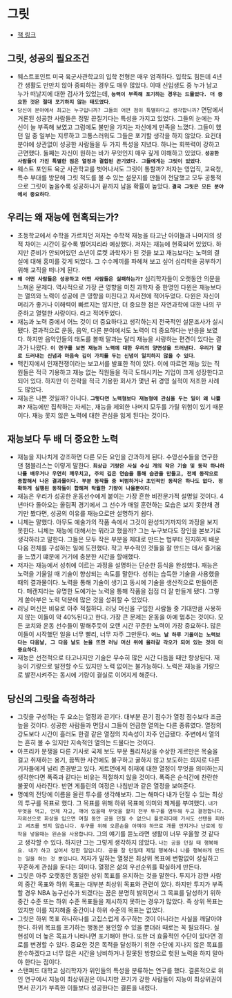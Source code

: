 # 그릿

- [책 링크](https://www.yes24.com/product/goods/32616060)

## 그릿, 성공의 필요조건

- 웨스트포인트 미국 육군사관학교의 입학 전형은 매우 엄격하다. 입학도 힘든데 4년간 생활도 만만치 않아 중퇴하는 경우도 매우 많았다. 이때 신입생도 중 누가 남고 누가 떠날지에 대한 검사가 있었는데, **`능력이 부족해 포기하는 경우는 드물었다. 더 중요한 것은 절대 포기하지 않는 태도였다`**.
- `당신이 분야에서 최고는 누구입니까? 그들의 어떤 점이 특별하다고 생각합니까?` 면담에서 거론된 성공한 사람들은 정말 끈질기다는 특성을 가지고 있었다. 그들의 눈에는 자신이 늘 부족해 보였고 그럼에도 불만을 가지는 자신에게 만족을 느꼈다. 그들이 했던 일 중 일부는 지루하고 고통스러워도 그들은 포기할 생각을 하지 않았다. 요컨대 분야에 상관없이 성공한 사람들을 두 가지 특성을 지녔다. 하나는 회복력이 강하고 근면했다. 둘째는 자신이 원하는 바가 무엇인지 매우 깊게 이해하고 있었다. **`성공한 사람들이 가진 특별한 점은 열정과 결합된 끈기였다. 그들에게는 그릿이 있었다`**.
- 웨스트 포인트 육군 사관학교를 벗어나서도 그릿이 통할까? 저자는 영업직, 교육청, 특수 부대를 방문해 그릿 척도를 볼 수 있는 설문지를 만들어 전달했고 모두 공통적으로 그릿이 높을수록 성공하나거 끝까지 남을 확률이 높았다. **`결국 그릿은 모든 분야에서 중요하다`**.

## 우리는 왜 재능에 현혹되는가?

- 초등학교에서 수학을 가르치던 저자는 수학적 재능을 타고난 아이들과 나머지의 성적 차이는 시간이 갈수록 벌어지리라 예상했다. 저자는 재능에 현혹되어 있었다. 하지만 준비가 안되어있던 소년이 로켓 과학자가 된 것을 보고 재능보다는 노력의 결실에 대해 흥미를 갖게 되었다. 그 수수께끼를 파헤쳐 보고 싶어 심리학을 공부하기 위해 교직을 떠나게 된다.
- **`왜 어떤 사람들은 성공하고 어떤 사람들은 실패하는가?`** 심리학자들이 오랫동안 의문을 느껴온 문제다. 역사적으로 가장 큰 영향을 미친 과학자 중 한명인 다윈은 재능보다는 열의와 노력이 성공에 큰 영향을 미친다고 자서전에 적어두었다. 다윈은 자신이 머리가 좋거나 이해력이 빠르지는 않지만, 더 중요한 점은 자연과학에 대한 나의 꾸준하고 열렬한 사랑이다. 라고 적어두었다.
- 재능과 노력 중에서 어느 것이 더 중요하다고 생각하는지 전국적인 설문조사가 실시됐다. 결과적으로 운동, 음악, 다른 분야에서도 노력이 더 중요하다는 반응을 보였다. 하지만 음악인들의 태도를 볼때 말과는 달리 재능을 사랑하는 편견이 있다는 결과가 나왔다. **`이 연구를 보면 재능과 노력에 대한 우리의 양면성을 드러낸다. 우리가 말로 드러내는 신념과 마음속 깊이 가치를 두는 신념이 일치하지 않을 수 있다`**.
- 맥킨지에서 인재전쟁이라는 보고서를 발표한 적이 있다. 이에 따르면 재능 있는 직원들은 적극 기용하고 재능 없는 직원들을 적극 도태시키는 기업이 크게 성장한다고 되어 있다. 하지만 이 전략을 적극 기용한 회사가 몇년 뒤 경영 실적이 저조한 사례도 많았다.
- 재능은 나쁜 것일까? 아니다. **`그렇다면 노력형보다 재능형에 관심을 두는 일이 왜 나쁠까?`** 재능에만 집착하는 자세는, 재능을 제외한 나머지 모두를 가릴 위험이 있기 때문이다. 재능 못지 않은 노력에 대한 관심을 잃게 된다는 것이다.

## 재능보다 두 배 더 중요한 노력

- 재능을 지나치게 강조하면 다른 모든 요인을 간과하게 된다. 수영선수들을 연구한 댄 챔블리스는 이렇게 말한다. **`최상급 기량은 사실 수십 개의 작은 기술 및 동작 하나하나를 배우거나 우연히 깨우치고, 주의 깊은 연습을 통해 습관을 만들고, 전체 동작으로 종합해서 나온 결과물이다. 부분 동작들 중 비범하거나 초인적인 동작은 하나도 없다. 정확하게 실행된 동작들이 합해져 탁월한 기량이 나올뿐이다`**.
- 재능은 우리가 성공한 운동선수에게 붙이는 가장 흔한 비전문가적 설명일 것이다. 4년마다 돌아오는 올림픽 경기에서 그 선수가 매일 훈련하는 모습은 보지 못한채 경기만 봤다면, 성공의 이유를 재능으로만 설명하기 쉽다.
- 니체는 말했다. 아무도 예술가의 작품 속에서 그것이 완성되기까지의 과정을 보지 못한다. 니체는 재능에 대해서는 뭐라고 했을까? 그는 누구보다도 장인을 본보기로 생각하라고 말한다. 그들은 모두 작은 부분을 제대로 만드는 법부터 진지하게 배운 다음 전체를 구성하는 일에 도전했다. 작고 부수적인 것들을 잘 만드는 데서 즐거움을 느꼈기 떄문에 거기에 충분한 시간을 할애했다.
- 저자는 재능에서 성취에 이르는 과정을 설명하는 단순한 등식을 완성했다. 재능은 노력을 기울일 때 기술이 향상되는 속도를 말한다. 성취는 습득한 기술을 사용했을 때의 결과물이다. 노력을 통해 기술이 생기고 동시에 기술을 생산적으로 만들어준다. 매캔지라는 유명한 도예가는 노력을 통해 작품을 점점 더 잘 만들게 됐다. 그렇게 쏟아부은 노력 덕분에 많은 것을 성취할 수 있었다.
- 러닝 머신은 비유로 아주 적절하다. 러닝 머신을 구입한 사람들 중 기대만큼 사용하지 않는 이들이 약 40%된다고 한다. 가장 큰 문제는 운동을 아예 멈추는 것이다. 모든 코치와 운동 선수들이 말해주듯이 오랜 시간 꾸준한 노력이 가장 중요하다. 많은 이들이 시작했던 일을 너무 빨리, 너무 자주 그만둔다. **`어느 날 하루 기울이는 노력보다는 다음날, 그 다음 날도 눈을 뜨면 러닝 머신 위에 올라갈 각오가 되어 있는 것이 더 중요하다`**.
- 재능은 선천적으로 타고나지만 기술은 무수히 많은 시간 다듬을 때만 향상된다. 재능이 기량으로 발전할 수도 있지만 노력 없이는 불가능하다. 노력은 재능을 기량으로 발전시켜주는 동시에 기량이 결실로 이어지게 해준다.

## 당신의 그릿을 측정하라

- 그릿을 구성하는 두 요소는 열정과 끈기다. 대부분 끈기 점수가 열정 점수보다 조금 높을 것이다. 성공한 사람들과 면담시 그들이 언급한 열의는 다른 종류였다. 열정의 강도보다 시간이 흘러도 한결 같은 열정의 지속성이 자주 언급됐다. 주변에서 열의는 흔히 볼 수 있지만 지속적인 열의는 드물다는 것이다.
- 아프리카 분쟁을 다른 기사로 국제 보도 부문 퓰리처상을 수상한 게르만은 목숨을 걸고 취재하는 용기, 끔찍한 사건에도 불구하고 굴하지 않고 보도하는 의지로 다른 기자들에게 널리 존경받고 있다. 게트먼에게 취재에 대한 열정이 무엇을 의미하는지 생각한다면 폭죽과 같다는 비유는 적절하지 않을 것이다. 폭죽은 순식간에 찬란한 불꽃이 사라진다. 반면 게틀린의 여정은 나침반과 같은 열정을 보여준다.
- 명예의 전당에 이름을 올린 투수를 생각해보자. 그는 해마다 내가 던질 수 있는 최상의 투구를 목표로 했다. 그 목표를 위해 하위 목표에 의미와 체계를 부여했다. `내가 무엇을 먹고, 언제 자고, 깨어 있을때 무엇을 할지 전부 투구를 염두해 두고 결정합니다. 자외선으로 화상을 입으면 며칠 동안 공을 던질 수 없으니 플로리다에 가서도 선탠을 피하고 셔츠를 벗지 않습니다. 투구를 위해 오른손을 아껴야 하므로 개를 만지거나 난로에 장작을 넣을때는 왼손을 사용합니다`. 그의 얘기를 듣노라면 생활이 너무 우울할 것 같다고 생각할 수 있다. 하지만 그는 그렇게 생각하지 않았다. `나는 공을 던질 때 행복해요. 내가 하고 싶어서 정한 일입니다. 공을 잘 던질때 제일 행복하니 나를 행복하게 만드는 일을 하는 것 뿐입니다`. 저자가 말하는 열정은 최상위 목표에 변함없이 성실하고 꾸준하게 관심을 둔다는 의미다. 열정은 삶의 우선순위를 확실하게 만든다.
- 그릿은 아주 오랫동안 동일한 상위 목표를 유지하는 것을 말한다. 투지가 강한 사람의 중간 목표와 하위 목표는 대부분 최상위 목표와 관련이 있다. 하지만 투지가 부족할 경우 NBA 농구선수가 되겠다는 꿈은 분명히 밝히면서 그 목표를 달성하기 위하 중간 수준 또는 하위 수준 목표들을 제시하지 못하는 경우가 많았다. 즉 상위 목표는 있지만 이를 지지해줄 중간이나 하위 수준의 목표는 없었다.
- 그릿은 하위 목표 하나하나를 고집스럽게 추구하는 것이 아니라는 사실을 깨달아야 한다. 하위 목표를 포기하는 행동은 용인할 수 있을 뿐더러 때로는 꼭 필요하다. 실현성이 더 높은 목표가 나타나면 포기해야 한다. 또한 더 효율적인 수단이 있다면 경로를 변경할 수 있다. 중요한 것은 목적을 달성하기 위한 수단에 지나지 않은 목표를 완수하겠다고 너무 많은 시간을 낭비하거나 잘못된 방향으로 헛된 노력을 하지 말아야 한다는 점이다.
- 스탠퍼드 대학교 심리학자가 위인들의 특성을 분류하는 연구를 했다. 결론적으로 위인 연구에서 지능이 최상위권은 아니지만 끈기가 강한 사람들이 지능이 최상위권이면서 끈기가 부족한 이들보다 성공한다는 결론을 내렸다.
